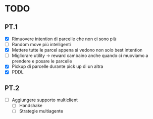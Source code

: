 # TODO
## PT.1
- [x] Rimuovere intention di parcelle che non ci sono più 
- [ ] Random move più intelligenti
- [x] Mettere tutte le parcel appena si vedono non solo best intention
- [ ] Migliorare utility -> reward cambaino anche quando ci muoviamo a prendere e posare le parcelle
- [x] Pickup di parcelle durante pick up di un altra
- [x] PDDL

## PT.2 
- [ ] Aggiungere supporto multiclient
  - [ ] Handshake
  - [ ] Strategie multiagente